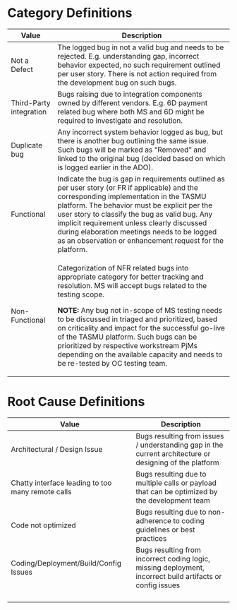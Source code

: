 # Category Definitions

|Value| Description |
|--|--|
| Not a Defect | The logged bug in not a valid bug and needs to be rejected. E.g. understanding gap, incorrect behavior expected, no such requirement outlined per user story. There is not action required from the development bug on such bugs. |
|Third-Party integration  | Bugs raising due to integration components owned by different vendors. E.g. 6D payment related bug where both MS and 6D might be required to investigate and resolution. |
| Duplicate bug | Any incorrect system behavior logged as bug, but there is another bug outlining the same issue. Such bugs will be marked as “Removed” and linked to the original bug (decided based on which is logged earlier in the ADO). |
| Functional | Indicate the bug is gap in requirements outlined as per user story (or FR if applicable) and the corresponding implementation in the TASMU platform. The behavior must be explicit per the user story to classify the bug as valid bug. Any implicit requirement unless clearly discussed during elaboration meetings needs to be logged as an observation or enhancement request for the platform. |
| Non-Functional | <p>Categorization of NFR related bugs into appropriate category for better tracking and resolution. MS will accept bugs related to the testing scope.</p><p>**NOTE:** Any bug not in-scope of MS testing needs to be discussed in triaged and prioritized, based on criticality and impact for the successful go-live of the TASMU platform. Such bugs can be prioritized by respective workstream PjMs depending on the available capacity and needs to be re-tested by OC testing team.</p>|

# Root Cause Definitions
|Value| Description |
|--|--|
|Architectural / Design Issue| Bugs resulting from issues / understanding gap in the current architecture or designing of the platform|
|Chatty interface leading to too many  remote calls|Bugs resulting due to multiple calls or payload that can be optimized by the development team|
|Code not optimized|Bugs resulting due to non-adherence to coding guidelines or best practices|
|Coding/Deployment/Build/Config Issues|Bugs resulting from incorrect coding logic, missing deployment, incorrect build artifacts or config issues|
|||
|||
|||
|||